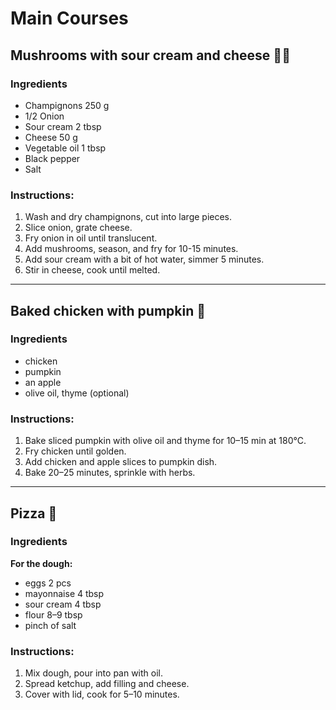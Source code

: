 # Main Courses

## Mushrooms with sour cream and cheese 🍄‍🟫
### Ingredients
- Champignons 250 g
- 1/2 Onion
- Sour cream 2 tbsp
- Cheese 50 g
- Vegetable oil 1 tbsp
- Black pepper
- Salt

### Instructions: 
1. Wash and dry champignons, cut into large pieces.  
2. Slice onion, grate cheese.  
3. Fry onion in oil until translucent.  
4. Add mushrooms, season, and fry for 10-15 minutes.  
5. Add sour cream with a bit of hot water, simmer 5 minutes.  
6. Stir in cheese, cook until melted.  

---

## Baked chicken with pumpkin 🎃
### Ingredients
- chicken
- pumpkin
- an apple
- olive oil, thyme (optional)

### Instructions:
1. Bake sliced pumpkin with olive oil and thyme for 10–15 min at 180°C.  
2. Fry chicken until golden.  
3. Add chicken and apple slices to pumpkin dish.  
4. Bake 20–25 minutes, sprinkle with herbs.  

---

## Pizza 🍕
### Ingredients
**For the dough:**  
- eggs 2 pcs  
- mayonnaise 4 tbsp  
- sour cream 4 tbsp  
- flour 8–9 tbsp  
- pinch of salt  

### Instructions:
1. Mix dough, pour into pan with oil.  
2. Spread ketchup, add filling and cheese.  
3. Cover with lid, cook for 5–10 minutes.  
